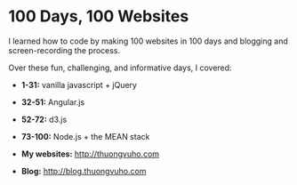 100 Days, 100 Websites
======================

I learned how to code by making 100 websites in 100 days and blogging and screen-recording the process.


Over these fun, challenging, and informative days, I covered:

- __1-31:__ vanilla javascript + jQuery
- __32-51:__ Angular.js
- __52-72:__ d3.js
- __73-100:__ Node.js + the MEAN stack



- __My websites:__ http://thuongvuho.com
- __Blog:__ http://blog.thuongvuho.com
